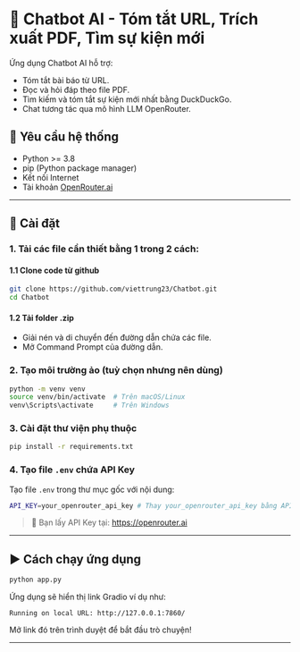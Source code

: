 
# 🤖 Chatbot AI - Tóm tắt URL, Trích xuất PDF, Tìm sự kiện mới

Ứng dụng Chatbot AI hỗ trợ:
- Tóm tắt bài báo từ URL.
- Đọc và hỏi đáp theo file PDF.
- Tìm kiếm và tóm tắt sự kiện mới nhất bằng DuckDuckGo.
- Chat tương tác qua mô hình LLM OpenRouter.

## 🧰 Yêu cầu hệ thống

- Python >= 3.8
- pip (Python package manager)
- Kết nối Internet
- Tài khoản [OpenRouter.ai](https://openrouter.ai)

---

## 🚀 Cài đặt

### 1. Tải các file cần thiết bằng 1 trong 2 cách:

#### 1.1 Clone code từ github

```bash
git clone https://github.com/viettrung23/Chatbot.git
cd Chatbot
```

#### 1.2 Tải folder .zip

- Giải nén và di chuyển đến đường dẫn chứa các file.
- Mở Command Prompt của đường dẫn.

### 2. Tạo môi trường ảo (tuỳ chọn nhưng nên dùng)

```bash
python -m venv venv
source venv/bin/activate  # Trên macOS/Linux
venv\Scripts\activate     # Trên Windows
```

### 3. Cài đặt thư viện phụ thuộc

```bash
pip install -r requirements.txt
```

### 4. Tạo file `.env` chứa API Key

Tạo file `.env` trong thư mục gốc với nội dung:

```bash
API_KEY=your_openrouter_api_key # Thay your_openrouter_api_key bằng API KEY của bạn
```

> 🔑 Bạn lấy API Key tại: https://openrouter.ai

---

## ▶️ Cách chạy ứng dụng

```bash
python app.py
```

Ứng dụng sẽ hiển thị link Gradio ví dụ như:

```
Running on local URL: http://127.0.0.1:7860/
```

Mở link đó trên trình duyệt để bắt đầu trò chuyện!

---
